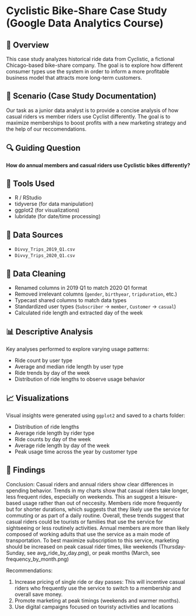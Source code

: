 # Cyclistic Bike-Share Case Study (Google Data Analytics Course)

## 📌 Overview
This case study analyzes historical ride data from Cyclistic, a fictional Chicago-based bike-share company. The goal is to explore how different consumer types use the system in order to inform a more profitable business model that attracts more long-term customers.

## 🧠 Scenario (Case Study Documentation)
Our task as a junior data analyst is to provide a concise analysis of how casual riders vs member riders use Cyclist differently. The goal is to maximize memberships to boost profits with a new marketing strategy and the help of our reccomendations. 

## 🔍 Guiding Question
**How do annual members and casual riders use Cyclistic bikes differently?**

## 🧰 Tools Used
- R / RStudio
- tidyverse (for data manipulation)
- ggplot2 (for visualizations)
- lubridate (for date/time processing)

## 📂 Data Sources
- `Divvy_Trips_2019_Q1.csv`
- `Divvy_Trips_2020_Q1.csv`
  
## 🧼 Data Cleaning
- Renamed columns in 2019 Q1 to match 2020 Q1 format
- Removed irrelevant columns (`gender`, `birthyear`, `tripduration`, etc.)
- Typecast shared columns to match data types
- Standardized user types (`Subscriber` → `member`, `Customer` → `casual`)
- Calculated ride length and extracted day of the week

## 📊 Descriptive Analysis
Key analyses performed to explore varying usage patterns:
- Ride count by user type
- Average and median ride length by user type
- Ride trends by day of the week
- Distribution of ride lengths to observe usage behavior

## 📈 Visualizations
Visual insights were generated using `ggplot2` and saved to a charts folder:
- Distribution of ride lengths
- Average ride length by rider type
- Ride counts by day of the week
- Average ride length by day of the week
- Peak usage time across the year by customer type

## 🔎 Findings
Conclusion:
Casual riders and annual riders show clear differences in spending behavior. 
Trends in my charts show that casual riders take longer, less frequent rides, especially on weekends. This an suggest a leisure-based usage rather than out of neccesity. 
Members ride more frequently but for shorter durations, which suggests that they likely use the service for commuting or as part of a daily routine. 
Overall, these trends suggest that casual riders could be tourists or families that use the service for sightseeing or less routinely activities. 
Annual members are more than likely composed of working adults that use the service as a main mode of transportation. 
To best maximize subscription to this service, marketing should be increased on peak casual rider times, like weekends (Thursday-Sunday, see avg_ride_by_day.png), or peak months (March, see frequency_by_month.png)

Recommendations:
1) Increase pricing of single ride or day passes: This will incentive casual riders who frequently use the service to switch to a membership and overall save money. 
2) Promote marketing at peak timings (weekends and warmer months). 
3) Use digital campaigns focused on touristy activities and locations